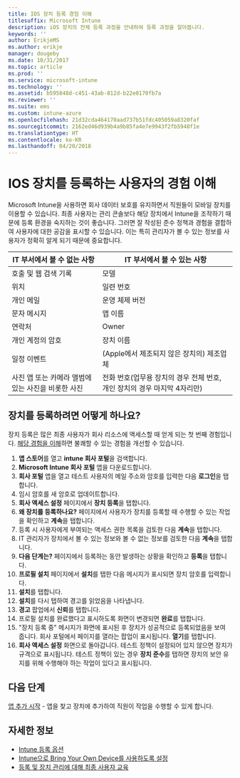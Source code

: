 ```yaml
---
title: IOS 장치 등록 경험 이해
titlesuffix: Microsoft Intune
description: iOS 장치의 전체 등록 과정을 안내하여 등록 과정을 알아봅니다.
keywords: ''
author: ErikjeMS
ms.author: erikje
manager: dougeby
ms.date: 10/31/2017
ms.topic: article
ms.prod: ''
ms.service: microsoft-intune
ms.technology: ''
ms.assetid: b595848d-c451-43ab-812d-b22e0170fb7a
ms.reviewer: ''
ms.suite: ems
ms.custom: intune-azure
ms.openlocfilehash: 21d32cda464170aad737b51fdc405059a8320faf
ms.sourcegitcommit: 2162ed46d939b4a9b85fa4e7e9943f2fb5948f1e
ms.translationtype: HT
ms.contentlocale: ko-KR
ms.lasthandoff: 04/20/2018
---
```

# <a name="understand-the-users-experience-enrolling-an-ios-device"></a>IOS 장치를 등록하는 사용자의 경험 이해

Microsoft Intune을 사용하면 회사 데이터 보호를 유지하면서 직원들이 모바일 장치를 이용할 수 있습니다. 최종 사용자는 관리 콘솔보다 해당 장치에서 Intune을 조작하기 때문에 등록 환경을 숙지하는 것이 좋습니다. 그러면 잘 작성된 준수 정책과 경험을 결합하여 사용자에 대한 공감을 표시할 수 있습니다. 이는 특히 관리자가 볼 수 있는 정보를 사용자가 정확히 알게 되기 때문에 중요합니다.

| IT 부서에서 볼 수 없는 사항 | IT 부서에서 볼 수 있는 사항 |
|---|---|
| 호출 및 웹 검색 기록 | 모델 |
| 위치 | 일련 번호 |
| 개인 메일 | 운영 체제 버전 |
| 문자 메시지 | 앱 이름 |
| 연락처 | Owner |
| 개인 계정의 암호 | 장치 이름 |
| 일정 이벤트 | (Apple에서 제조되지 않은 장치의) 제조업체 |
| 사진 앱 또는 카메라 앨범에 있는 사진을 비롯한 사진 | 전화 번호(업무용 장치의 경우 전체 번호, 개인 장치의 경우 마지막 4자리만) |

## <a name="how-do-i-enroll-a-device"></a>장치를 등록하려면 어떻게 하나요?

장치 등록은 많은 최종 사용자가 회사 리소스에 액세스할 때 얻게 되는 첫 번째 경험입니다. [해당 경험을 이해](end-user-educate.md)하면 불쾌할 수 있는 경험을 개선할 수 있습니다.

1. **앱 스토어**를 열고 **intune 회사 포털**을 검색합니다.
2. **Microsoft Intune 회사 포털** 앱을 다운로드합니다.
3. **회사 포털** 앱을 열고 테스트 사용자의 메일 주소와 암호를 입력한 다음 **로그인**을 탭합니다.
4. 임시 암호를 새 암호로 업데이트합니다.
5. **회사 액세스 설정** 페이지에서 **장치 등록**을 탭합니다.
6. **왜 장치를 등록하나요?** 페이지에서 사용자가 장치를 등록할 때 수행할 수 있는 작업을 확인하고 **계속**을 탭합니다.
7. 등록 시 사용자에게 부여되는 액세스 권한 목록을 검토한 다음 **계속**을 탭합니다.
8. IT 관리자가 장치에서 볼 수 있는 정보와 볼 수 없는 정보를 검토한 다음 **계속**을 탭합니다.
9. **다음 단계는?** 페이지에서 등록하는 동안 발생하는 상황을 확인하고 **등록**을 탭합니다.
10. **프로필 설치** 페이지에서 **설치**를 탭한 다음 메시지가 표시되면 장치 암호를 입력합니다.
11. **설치**를 탭합니다.
12. **설치**를 다시 탭하여 경고를 읽었음을 나타냅니다.
13. **경고** 팝업에서 **신뢰**를 탭합니다.
14. 프로필 설치를 완료했다고 표시하도록 화면이 변경되면 **완료**를 탭합니다.
15. "장치 등록 중" 메시지가 화면에 표시된 후 장치가 성공적으로 등록되었음을 보여 줍니다. 회사 포털에서 페이지를 열라는 팝업이 표시됩니다. **열기**를 탭합니다.
16. **회사 액세스 설정** 화면으로 돌아갑니다. 테스트 정책이 설정되어 있지 않으면 장치가 규격으로 표시됩니다. 테스트 정책이 있는 경우 **장치 준수**를 탭하면 장치의 보안 유지를 위해 수행해야 하는 작업이 있다고 표시됩니다.

## <a name="next-steps"></a>다음 단계

[앱 추가 시작](get-started-apps.md) - 앱을 찾고 장치에 추가하여 직원이 작업을 수행할 수 있게 합니다.

## <a name="learn-more"></a>자세한 정보

* [Intune 등록 옵션](enrollment-options.md)
* [Intune으로 Bring Your Own Device를 사용하도록 설정](byod-enable.md)
* [등록 및 장치 관리에 대해 최종 사용자 교육](end-user-educate.md)
